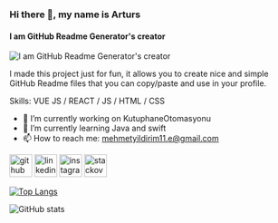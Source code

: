 ### Hi there 👋, my name is Arturs
#### I am GitHub Readme Generator's creator
![I am GitHub Readme Generator's creator](https://i.ytimg.com/vi/566IYGSXQcc/maxresdefault.jpg)

I made this project just for fun, it allows you to create nice and simple GitHub Readme files that you can copy/paste and use in your profile.

Skills: VUE JS / REACT / JS / HTML / CSS

- 🔭 I’m currently working on KutuphaneOtomasyonu 
- 🌱 I’m currently learning Java and swift 
- 📫 How to reach me: mehmetyildirim11.e@gmail.com 


[<img src='https://cdn.jsdelivr.net/npm/simple-icons@3.0.1/icons/github.svg' alt='github' height='40'>](https://github.com/Erlikhan35)  [<img src='https://cdn.jsdelivr.net/npm/simple-icons@3.0.1/icons/linkedin.svg' alt='linkedin' height='40'>](https://www.linkedin.com/in/www.linkedin.com/in/mehmet-yıldırım-59b44a2b7/)  [<img src='https://cdn.jsdelivr.net/npm/simple-icons@3.0.1/icons/instagram.svg' alt='instagram' height='40'>](https://www.instagram.com/erlik_han1/)  [<img src='https://cdn.jsdelivr.net/npm/simple-icons@3.0.1/icons/stackoverflow.svg' alt='stackoverflow' height='40'>](https://stackoverflow.com/users/23475612)  

[![Top Langs](https://github-readme-stats.vercel.app/api/top-langs/?username=Erlikhan35)](https://github.com/anuraghazra/github-readme-stats)

![GitHub stats](https://github-readme-stats.vercel.app/api?username=Erlikhan35&show_icons=true)  

